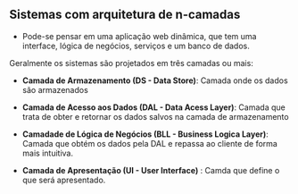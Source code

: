 
## Sistemas com arquitetura de n-camadas

- Pode-se pensar em uma aplicação web dinâmica, que tem uma interface, lógica de negócios, serviços e um banco de dados.

Geralmente os sistemas são projetados em três camadas ou mais:
 - **Camada de Armazenamento (DS - Data Store)**: Camada onde os dados são armazenados
 
 - **Camada de Acesso aos Dados (DAL - Data Acess Layer)**: Camada que trata de obter e retornar os dados salvos na camada de armazenamento
 
 - **Camadade de Lógica de Negócios (BLL - Business Logica Layer)**: Camada que obtém os dados pela DAL e repassa ao cliente de forma mais intuitiva.

 - **Camada de Apresentação (UI - User Interface)** : Camda que define o que será apresentado.